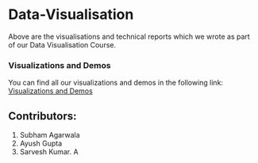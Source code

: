 
# Data-Visualisation

Above are the visualisations and technical reports which we wrote as part of our Data Visualisation Course.

### Visualizations and Demos
You can find all our visualizations and demos in the following link:
[Visualizations and Demos](https://iiitbac-my.sharepoint.com/personal/subham_agarwala_iiitb_ac_in/_layouts/15/onedrive.aspx?id=%2Fpersonal%2Fsubham%5Fagarwala%5Fiiitb%5Fac%5Fin%2FDocuments%2FCollege%20docs%2Fsemester%205%2FDV%2FAssignment%201%2FFinalsubmission%2Ezip&parent=%2Fpersonal%2Fsubham%5Fagarwala%5Fiiitb%5Fac%5Fin%2FDocuments%2FCollege%20docs%2Fsemester%205%2FDV%2FAssignment%201&ga=1)

## Contributors:
1. Subham Agarwala
2. Ayush Gupta
3. Sarvesh Kumar. A

